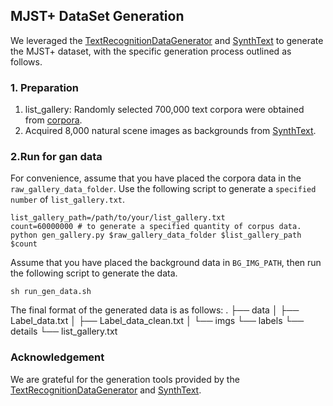 ## MJST+ DataSet Generation
We leveraged the [TextRecognitionDataGenerator](https://github.com/Belval/TextRecognitionDataGenerator) and [SynthText](https://github.com/ankush-me/SynthText) to generate the MJST+ dataset, with the specific generation process outlined as follows.
### 1. Preparation

1. list_gallery: Randomly selected 700,000 text corpora were obtained from [corpora](https://www.english-corpora.org/corpora.asp).
2. Acquired 8,000 natural scene images as backgrounds from [SynthText](https://academictorrents.com/details/2dba9518166cbd141534cbf381aa3e99a087e83c).


### 2.Run for gan data


For convenience, assume that you have placed the corpora data in the `raw_gallery_data_folder`. Use the following script to generate a `specified number` of `list_gallery.txt`.
```shell
list_gallery_path=/path/to/your/list_gallery.txt
count=60000000 # to generate a specified quantity of corpus data.
python gen_gallery.py $raw_gallery_data_folder $list_gallery_path $count
```
Assume that you have placed the background data in `BG_IMG_PATH`, then run the following script to generate the data.
```shell
sh run_gen_data.sh
```
The final format of the generated data is as follows:
.
├── data
│   ├── Label_data.txt
│   ├── Label_data_clean.txt
│   └── imgs
└── labels
    └── details
        └── list_gallery.txt


### Acknowledgement

We are grateful for the generation tools provided by the [TextRecognitionDataGenerator](https://github.com/Belval/TextRecognitionDataGenerator) and [SynthText](https://academictorrents.com/details/2dba9518166cbd141534cbf381aa3e99a087e83c).
